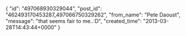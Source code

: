  {
   "id": "497068930329044",
   "post_id": "462493170453287_497066750329262",
   "from_name": "Pete Daoust",
   "message": "that seems fair to me..:D",
   "created_time": "2013-03-28T14:43:44+0000"
 }
